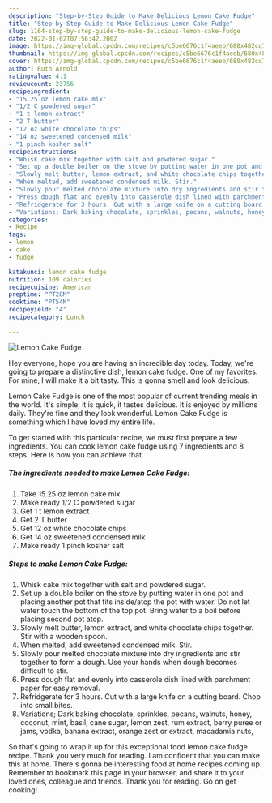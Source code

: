 ```yaml
---
description: "Step-by-Step Guide to Make Delicious Lemon Cake Fudge"
title: "Step-by-Step Guide to Make Delicious Lemon Cake Fudge"
slug: 1164-step-by-step-guide-to-make-delicious-lemon-cake-fudge
date: 2022-01-02T07:56:42.200Z
image: https://img-global.cpcdn.com/recipes/c5be6676c1f4aeeb/680x482cq70/lemon-cake-fudge-recipe-main-photo.jpg
thumbnail: https://img-global.cpcdn.com/recipes/c5be6676c1f4aeeb/680x482cq70/lemon-cake-fudge-recipe-main-photo.jpg
cover: https://img-global.cpcdn.com/recipes/c5be6676c1f4aeeb/680x482cq70/lemon-cake-fudge-recipe-main-photo.jpg
author: Ruth Arnold
ratingvalue: 4.1
reviewcount: 23756
recipeingredient:
- "15.25 oz lemon cake mix"
- "1/2 C powdered sugar"
- "1 t lemon extract"
- "2 T butter"
- "12 oz white chocolate chips"
- "14 oz sweetened condensed milk"
- "1 pinch kosher salt"
recipeinstructions:
- "Whisk cake mix together with salt and powdered sugar."
- "Set up a double boiler on the stove by putting water in one pot and placing another pot that fits inside/atop the pot with water. Do not let water touch the bottom of the top pot. Bring water to a boil before placing second pot atop."
- "Slowly melt butter, lemon extract, and white chocolate chips together. Stir with a wooden spoon."
- "When melted, add sweetened condensed milk. Stir."
- "Slowly pour melted chocolate mixture into dry ingredients and stir together to form a dough. Use your hands when dough becomes difficult to stir."
- "Press dough flat and evenly into casserole dish lined with parchment paper for easy removal."
- "Refridgerate for 3 hours. Cut with a large knife on a cutting board. Chop into small bites."
- "Variations; Dark baking chocolate, sprinkles, pecans, walnuts, honey, coconut, mint, basil, cane sugar, lemon zest, rum extract, berry puree or jams, vodka, banana extract, orange zest or extract, macadamia nuts,"
categories:
- Recipe
tags:
- lemon
- cake
- fudge

katakunci: lemon cake fudge 
nutrition: 109 calories
recipecuisine: American
preptime: "PT28M"
cooktime: "PT54M"
recipeyield: "4"
recipecategory: Lunch

---
```



![Lemon Cake Fudge](https://img-global.cpcdn.com/recipes/c5be6676c1f4aeeb/680x482cq70/lemon-cake-fudge-recipe-main-photo.jpg)

Hey everyone, hope you are having an incredible day today. Today, we're going to prepare a distinctive dish, lemon cake fudge. One of my favorites. For mine, I will make it a bit tasty. This is gonna smell and look delicious.



Lemon Cake Fudge is one of the most popular of current trending meals in the world. It's simple, it is quick, it tastes delicious. It is enjoyed by millions daily. They're fine and they look wonderful. Lemon Cake Fudge is something which I have loved my entire life.


To get started with this particular recipe, we must first prepare a few ingredients. You can cook lemon cake fudge using 7 ingredients and 8 steps. Here is how you can achieve that.

<!--inarticleads1-->

##### The ingredients needed to make Lemon Cake Fudge:

1. Take 15.25 oz lemon cake mix
1. Make ready 1/2 C powdered sugar
1. Get 1 t lemon extract
1. Get 2 T butter
1. Get 12 oz white chocolate chips
1. Get 14 oz sweetened condensed milk
1. Make ready 1 pinch kosher salt




<!--inarticleads2-->

##### Steps to make Lemon Cake Fudge:

1. Whisk cake mix together with salt and powdered sugar.
1. Set up a double boiler on the stove by putting water in one pot and placing another pot that fits inside/atop the pot with water. Do not let water touch the bottom of the top pot. Bring water to a boil before placing second pot atop.
1. Slowly melt butter, lemon extract, and white chocolate chips together. Stir with a wooden spoon.
1. When melted, add sweetened condensed milk. Stir.
1. Slowly pour melted chocolate mixture into dry ingredients and stir together to form a dough. Use your hands when dough becomes difficult to stir.
1. Press dough flat and evenly into casserole dish lined with parchment paper for easy removal.
1. Refridgerate for 3 hours. Cut with a large knife on a cutting board. Chop into small bites.
1. Variations; Dark baking chocolate, sprinkles, pecans, walnuts, honey, coconut, mint, basil, cane sugar, lemon zest, rum extract, berry puree or jams, vodka, banana extract, orange zest or extract, macadamia nuts,




So that's going to wrap it up for this exceptional food lemon cake fudge recipe. Thank you very much for reading. I am confident that you can make this at home. There's gonna be interesting food at home recipes coming up. Remember to bookmark this page in your browser, and share it to your loved ones, colleague and friends. Thank you for reading. Go on get cooking!
